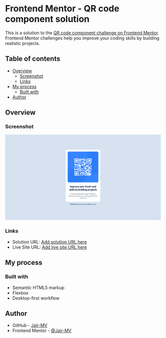 # Frontend Mentor - QR code component solution

This is a solution to the [QR code component challenge on Frontend Mentor](https://www.frontendmentor.io/challenges/qr-code-component-iux_sIO_H). Frontend Mentor challenges help you improve your coding skills by building realistic projects.

## Table of contents

- [Overview](#overview)
  - [Screenshot](#screenshot)
  - [Links](#links)
- [My process](#my-process)
  - [Built with](#built-with)
- [Author](#author)

## Overview

### Screenshot

![](./screenshot.png)

### Links

- Solution URL: [Add solution URL here](https://github.com/Jair-MV/qr-code)
- Live Site URL: [Add live site URL here](https://qr-code-jmv.netlify.app/)

## My process

### Built with

- Semantic HTML5 markup
- Flexbox
- Desktop-first workflow

## Author

- GitHub - [Jair-MV](https://github.com/Jair-MV)
- Frontend Mentor - [@Jair-MV](https://www.frontendmentor.io/profile/Jair-MV)
